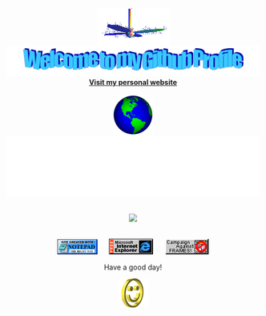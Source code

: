 <div align="center">
<img src="images/fan.gif" alt="Fan" align="center">
</div>

<div align="center">
<img src="images/welcome.png" style="max-width: 100%;" alt="Welcome to my Github Profile" />
</div>

<div align="center">
<a href="https://h961r.fun"><strong>Visit my personal website</strong></a>
<br />
<br />
<a href="https://h961r.fun"><img alt="Globe" height="80" src="images/globe.gif"></a>
</div>

<div align="center">
<img height="120" alt="Thanks for visiting me" width="100%" src="images/marquee.svg" />
<br />
<br />

![](https://komarev.com/ghpvc/?username=idontknowanyoneonhere&color=ff69b4)

<br />
<img src="images/notepad.gif" alt="Site created with Notepad" height="30" />
<!-- "margin-right: whatever;" -->
<span>&nbsp;&nbsp;&nbsp;&nbsp;</span>
<img src="images/ie_logo.gif" alt="Microsoft Internet Explorer" />
<span>&nbsp;&nbsp;&nbsp;&nbsp;</span>
<img src="images/noframes.gif" alt="Microsoft Internet Explorer" />
<br />
</div>

<div align="center">
<p>Have a good day!</p>
<div>
<img src="images/smile.gif" alt="Smiley" align="center">
</div>
</div>